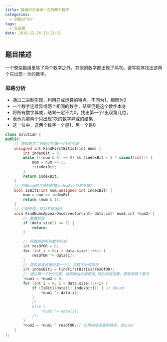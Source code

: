 ```yaml
---
title: 数组中只出现一次的两个数字
categories:
  - 剑指offer
tags:
  - 位运算
date: 2019-12-26 23:12:31
---
```


## 题目描述
一个整型数组里除了两个数字之外，其他的数字都出现了两次。请写程序找出这两个只出现一次的数字。

### 思路分析
- 通过二进制实现，利用异或运算的特点，不同为1，相同为0
- 一个数字连续异或两个相同的数字，结果仍是这个数字本身
- 将所有数字异或，结果一定不为0，找出第一个1出现第几位，
- 表示为那两个只出现1次的数字异或的结果，
- 这一位中，这两个数字一个是1，另一个是0

```cpp
class Solution {
public:
    // 获取数字二进制中的第一个1的位置
    unsigned int FindFirstBitIs1(int num) {
        int indexBit = 0;
        while (((num & 1) == 0) && (indexBit < 8 * sizeof(int))) {
            num = num >> 1;
            ++indexBit;
        }
        return indexBit;
    }
    // 判断num的二进制的第indexBit位是不是1
    bool IsBit1(int num,unsigned int indexBit) {
        num = num >> indexBit;
        return (num & 1);
    }
    // 引用传值，可以不用返回
    void FindNumsAppearOnce(vector<int> data,int* num1,int *num2) {
        // 数据检查
        if (data.size() <= 1) {
            return;
        }
        
        // 将数组的所有数字异或
        int resOfOR = 0;
        for (int i = 0;i < data.size();++i) {
            resOfOR ^= data[i];
        }
        // 获取异或结果的第一个1，将数字分成两份
        int indexBit1 = FindFirstBitIs1(resOfOR);
        // 通过第一个1的位置，将原数组分成两波,然后异或运算，获取那两个数字
        *num1 = *num2 = 0;
        for (int i = 0; i < data.size();++i) {
            if (IsBit1(data[i],indexBit1)) { // 求num1
                *num1 ^= data[i];
            } 
            /* 
            else {
                *num2 ^= data[i];
            }*/
        }
        *num2 = *num1 ^ resOfOR;// 利用异或运算的特点，求num2
    }
};
```